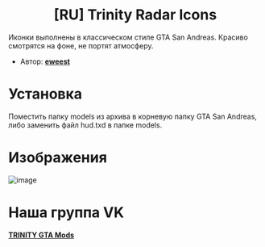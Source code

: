 <h1 align="center">[RU] Trinity Radar Icons</h1>

Иконки выполнены в классическом стиле GTA San Andreas. Красиво смотрятся на фоне, не портят атмосферу.

* Автор: **[eweest](https://vk.com/eweest)**<br>

# Установка

Поместить папку models из архива в корневую папку GTA San Andreas, либо заменить файл hud.txd в папке models.

# Изображения
![image](https://user-images.githubusercontent.com/34632663/179505905-ffdffaaa-8208-4247-be39-304f64d7c45b.png)

# Наша группа VK
**[TRINITY GTA Mods](https://vk.com/gtatrinitymods)**
